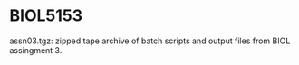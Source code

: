 # BIOL5153
assn03.tgz: zipped tape archive of batch scripts and output files from BIOL assingment 3.
